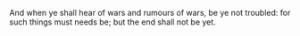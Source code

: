And when ye shall hear of wars and rumours of wars, be ye not troubled: for such things must needs be; but the end shall not be yet.
